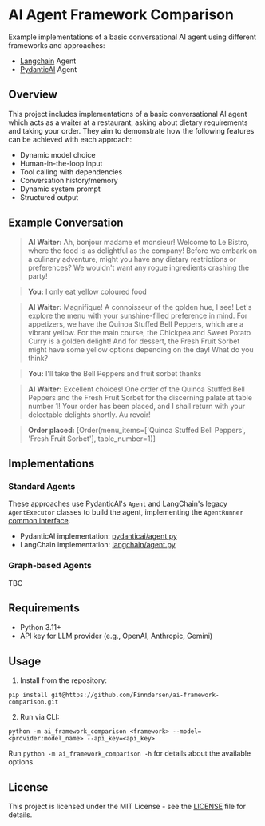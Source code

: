 # AI Agent Framework Comparison

Example implementations of a basic conversational AI agent using different frameworks and approaches:
- [Langchain](https://github.com/langchain-ai/langchain) Agent
- [PydanticAI](https://github.com/pydantic/pydantic-ai) Agent

## Overview

This project includes implementations of a basic conversational AI agent which acts as a waiter at a restaurant, 
asking about dietary requirements and taking your order. 
They aim to demonstrate how the following features can be achieved with each approach:
- Dynamic model choice
- Human-in-the-loop input
- Tool calling with dependencies
- Conversation history/memory
- Dynamic system prompt
- Structured output

## Example Conversation

> **AI Waiter:** Ah, bonjour madame et monsieur! Welcome to Le Bistro, where the food is as delightful as the company! Before we embark on a culinary adventure, might you have any dietary restrictions or preferences? We wouldn't want any rogue ingredients crashing the party!

> **You:** I only eat yellow coloured food

> **AI Waiter:** Magnifique! A connoisseur of the golden hue, I see! Let's explore the menu with your sunshine-filled preference in mind. For appetizers, we have the Quinoa Stuffed Bell Peppers, which are a vibrant yellow. For the main course, the Chickpea and Sweet Potato Curry is a golden delight! And for 
dessert, the Fresh Fruit Sorbet might have some yellow options depending on the day! What do you think?

> **You:** I'll take the Bell Peppers and fruit sorbet thanks

> **AI Waiter:** Excellent choices! One order of the Quinoa Stuffed Bell Peppers and the Fresh Fruit Sorbet for the discerning palate at table number 1! Your order has been placed, and I shall return with your delectable delights shortly. Au revoir!

> **Order placed:** [Order(menu_items=['Quinoa Stuffed Bell Peppers', 'Fresh Fruit Sorbet'], table_number=1)]


## Implementations
### Standard Agents
These approaches use PydanticAI's `Agent` and LangChain's legacy `AgentExecutor` classes to build the agent,
implementing the `AgentRunner` [common interface](./src/ai_framework_demo/run_agent.py). 

- PydanticAI implementation: [pydanticai/agent.py](./src/ai_framework_demo/pydantic_ai/agent.py)
- LangChain implementation: [langchain/agent.py](./src/ai_framework_demo/langchain/agent.py)

### Graph-based Agents

TBC

## Requirements

- Python 3.11+
- API key for LLM provider (e.g., OpenAI, Anthropic, Gemini)

## Usage

1. Install from the repository:
```
pip install git@https://github.com/Finndersen/ai-framework-comparison.git
```

2. Run via CLI:
```
python -m ai_framework_comparison <framework> --model=<provider:model_name> --api_key=<api_key>
```

Run `python -m ai_framework_comparison -h` for details about the available options.

## License

This project is licensed under the MIT License - see the [LICENSE](LICENSE) file for details.
